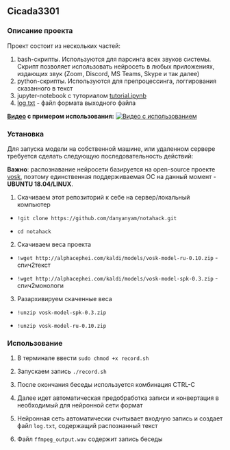 ## Cicada3301


### Описание проекта
Проект состоит из нескольких частей:
  1. bash-скрипты. Используются для парсинга всех звуков системы. Скрипт позволяет использовать нейросеть в любых приложениях, издающих звук (Zoom, Discord, MS Teams, Skype и так далее)
  2. python-скрипты. Используются для препроцессинга, логгирования сказанного в текст
  3. jupyter-notebook с туториалом [tutorial.ipynb](https://github.com/danyanyam/notahack/blob/master/tutorial.ipynb)
  4. [log.txt](https://github.com/danyanyam/notahack/blob/master/log.txt) - файл формата выходного файла

**[Видео](https://youtu.be/0AvAGU5cs4E) с примером использования:**
[![Видео с использованием](https://i.imgur.com/MsJFLnB.png)](https://youtu.be/0AvAGU5cs4E)
### Установка

Для запуска модели на собственной машине, или удаленном сервере требуется сделать следующую последовательность действий:

**Важно**: распознавание нейросети базируется на open-source проекте [vosk](https://github.com/alphacep/vosk-api), поэтому единственная поддерживаемая ОС на данный момент - **UBUNTU 18.04/LINUX**.

1. Скачиваем этот репозиторий к себе на сервер/локальный компьютер

- `!git clone https://github.com/danyanyam/notahack.git`

- `cd notahack`

2. Скачиваем веса проекта

  - `!wget http://alphacephei.com/kaldi/models/vosk-model-ru-0.10.zip` - спич2текст

  - `!wget http://alphacephei.com/kaldi/models/vosk-model-spk-0.3.zip` - спич2монологи

3. Разархивируем скаченные веса

  - `!unzip vosk-model-spk-0.3.zip`

  - `!unzip vosk-model-ru-0.10.zip`

### Использование

1. В терминале ввести `sudo chmod +x record.sh`

2. Запускаем запись `./record.sh`

3. После окончания беседы используется комбинация CTRL-C

4. Далее идет автоматическая предобработка записи и конвертация в необходимый для нейронной сети формат

5. Нейронная сеть автоматически считывает входную запись и создает файл `log.txt`, содержащий распознанный текст

6. Файл `ffmpeg_output.wav` содержит запись беседы

